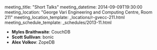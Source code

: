meeting_title: "Short Talks"
meeting_datetime: 2014-09-09T19:30:00
meeting_location: "George Vari Engineering and Computing Centre, Room 211"
meeting_location_template: _locations/r-gvecc-211.html
meeting_schedule_template: _schedules/2013-11.html

* **Myles Braithwaite**: CouchDB
* **Scott Sullivan**: bonic
* **Alex Volkov**: ZopeDB

